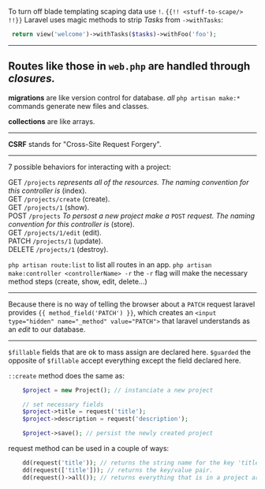 To turn off blade templating scaping data use `!`.
`{{!! <stuff-to-scape/> !!}}`
Laravel uses magic methods to strip _Tasks_ from `->withTasks`:

```php
 return view('welcome')->withTasks($tasks)->withFoo('foo');
```

---

## Routes like those in `web.php` are handled through _closures._

**migrations** are like version control for database.
_all_ `php artisan make:*` commands generate new files and classes.

**collections** are like arrays.

---

**CSRF** stands for "Cross-Site Request Forgery".

---

7 possible behaviors for interacting with a project:

GET `/projects` _represents all of the resources. The naming convention for this controller is_ (index).<br />
GET `/projects/create` (create).<br />
GET `/projects/1` (show).<br />
POST `/projects` _To persost a new project make a_ `POST` _request. The naming convention for this controller is_ (store).<br />
GET `/projects/1/edit` (edit).<br />
PATCH `/projects/1` (update).<br />
DELETE `/projects/1` (destroy).<br />

`php artisan route:list` to list all routes in an app.
`php artisan make:controller <controllerName> -r` the `-r` flag will make the necessary method steps (create, show, edit, delete...)

---

Because there is no way of telling the browser about a `PATCH` request laravel provides `{{ method_field('PATCH') }}`, which creates an `<input type="hidden" name="_method" value="PATCH">` that laravel understands as an _edit_ to our database.

---

`$fillable` fields that are ok to mass assign are declared here.
`$guarded` the opposite of `$fillable` accept everything except the field declared here.

`::create` method does the same as:

```php
    $project = new Project(); // instanciate a new project

    // set necessary fields
    $project->title = request('title');
    $project->description = request('description');

    $project->save(); // persist the newly created project
```
request method can be used in a couple of ways:
```php
    dd(request('title')); // returns the string name for the key 'title'.
    dd(request(['title'])); // returns the key/value pair.
    dd(request()->all()); // returns everything that is in a project array.
```